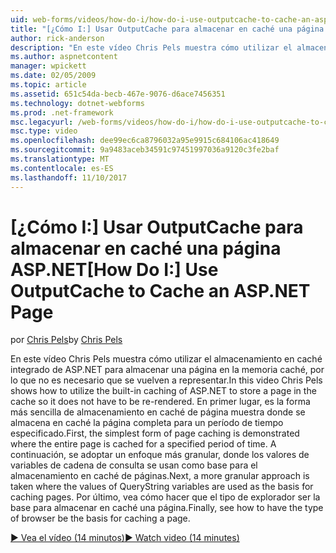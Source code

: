 ```yaml
---
uid: web-forms/videos/how-do-i/how-do-i-use-outputcache-to-cache-an-aspnet-page
title: "[¿Cómo I:] Usar OutputCache para almacenar en caché una página ASP.NET | Documentos de Microsoft"
author: rick-anderson
description: "En este vídeo Chris Pels muestra cómo utilizar el almacenamiento en caché integrado de ASP.NET para almacenar una página en la memoria caché, por lo que no es necesario que se vuelven a representar. En primer lugar, el..."
ms.author: aspnetcontent
manager: wpickett
ms.date: 02/05/2009
ms.topic: article
ms.assetid: 651c54da-becb-467e-9076-d6ace7456351
ms.technology: dotnet-webforms
ms.prod: .net-framework
msc.legacyurl: /web-forms/videos/how-do-i/how-do-i-use-outputcache-to-cache-an-aspnet-page
msc.type: video
ms.openlocfilehash: dee99ec6ca8796032a95e9915c684106ac418649
ms.sourcegitcommit: 9a9483aceb34591c97451997036a9120c3fe2baf
ms.translationtype: MT
ms.contentlocale: es-ES
ms.lasthandoff: 11/10/2017
---
```

<a name="how-do-i-use-outputcache-to-cache-an-aspnet-page"></a><span data-ttu-id="b5ba8-104">[¿Cómo I:] Usar OutputCache para almacenar en caché una página ASP.NET</span><span class="sxs-lookup"><span data-stu-id="b5ba8-104">[How Do I:] Use OutputCache to Cache an ASP.NET Page</span></span>
====================
<span data-ttu-id="b5ba8-105">por [Chris Pels](https://twitter.com/chrispels)</span><span class="sxs-lookup"><span data-stu-id="b5ba8-105">by [Chris Pels](https://twitter.com/chrispels)</span></span>

<span data-ttu-id="b5ba8-106">En este vídeo Chris Pels muestra cómo utilizar el almacenamiento en caché integrado de ASP.NET para almacenar una página en la memoria caché, por lo que no es necesario que se vuelven a representar.</span><span class="sxs-lookup"><span data-stu-id="b5ba8-106">In this video Chris Pels shows how to utilize the built-in caching of ASP.NET to store a page in the cache so it does not have to be re-rendered.</span></span> <span data-ttu-id="b5ba8-107">En primer lugar, es la forma más sencilla de almacenamiento en caché de página muestra donde se almacena en caché la página completa para un período de tiempo especificado.</span><span class="sxs-lookup"><span data-stu-id="b5ba8-107">First, the simplest form of page caching is demonstrated where the entire page is cached for a specified period of time.</span></span> <span data-ttu-id="b5ba8-108">A continuación, se adoptar un enfoque más granular, donde los valores de variables de cadena de consulta se usan como base para el almacenamiento en caché de páginas.</span><span class="sxs-lookup"><span data-stu-id="b5ba8-108">Next, a more granular approach is taken where the values of QueryString variables are used as the basis for caching pages.</span></span> <span data-ttu-id="b5ba8-109">Por último, vea cómo hacer que el tipo de explorador ser la base para almacenar en caché una página.</span><span class="sxs-lookup"><span data-stu-id="b5ba8-109">Finally, see how to have the type of browser be the basis for caching a page.</span></span>

[<span data-ttu-id="b5ba8-110">&#9654; Vea el vídeo (14 minutos)</span><span class="sxs-lookup"><span data-stu-id="b5ba8-110">&#9654; Watch video (14 minutes)</span></span>](https://channel9.msdn.com/Blogs/ASP-NET-Site-Videos/how-do-i-use-outputcache-to-cache-an-aspnet-page)
